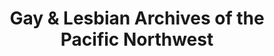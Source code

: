 ---
layout: repo
title: "Gay & Lesbian Archives of the Pacific Northwest"
id: 25788
permalink: repos/25788/
---